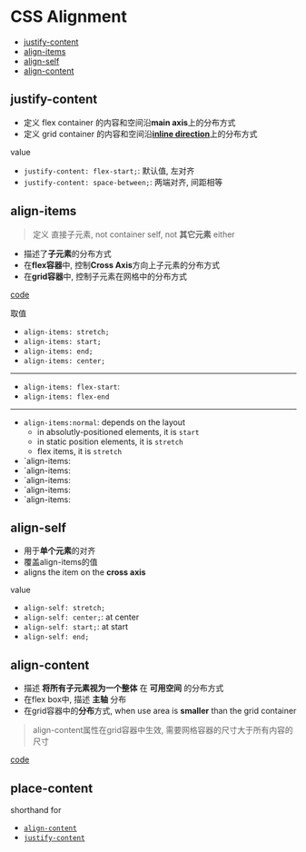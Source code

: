 # CSS Alignment

- [justify-content](#justify-content)
- [align-items](#align-items)
- [align-self](#align-self)
- [align-content](#align-content)

## justify-content

- 定义 flex container 的内容和空间沿**main axis**上的分布方式
- 定义 grid container 的内容和空间沿[**inline direction**](css-grid-foundation.md#feature)上的分布方式

value

- `justify-content: flex-start;`: 默认值, 左对齐
- `justify-content: space-between;`: 两端对齐, 间距相等

## align-items

> 定义 直接子元素, not container self, not **其它元素** either

- 描述了**子元素**的分布方式
- 在**flex容器**中, 控制**Cross Axis**方向上子元素的分布方式
- 在**grid容器**中, 控制子元素在网格中的分布方式

[code](css-align.md)

取值

- `align-items: stretch;`
- `align-items: start;`
- `align-items: end;`
- `align-items: center;`

---

- `align-items: flex-start`:
- `align-items: flex-end`

___

- `align-items:normal`: depends on the layout
  - in absolutly-positioned elements, it is `start`
  - in static position elements, it is `stretch`
  - flex items, it is `stretch`
- `align-items:
- `align-items:
- `align-items:
- `align-items:
- `align-items:

## align-self

- 用于**单个元素**的对齐
- 覆盖align-items的值
- aligns the item on the **cross axis**

value

- `align-self: stretch;`
- `align-self: center;`: at center
- `align-self: start;`: at start
- `align-self: end;`

## align-content

- 描述 **将所有子元素视为一个整体** 在 **可用空间** 的分布方式
- 在flex box中, 描述 **主轴** 分布
- 在grid容器中的**分布**方式, when use area is **smaller** than the grid container

> align-content属性在grid容器中生效, 需要网格容器的尺寸大于所有内容的尺寸

[code](css-align.md)

## place-content

shorthand for

- [`align-content`](#align-content)
- [`justify-content`](#justify-content)
